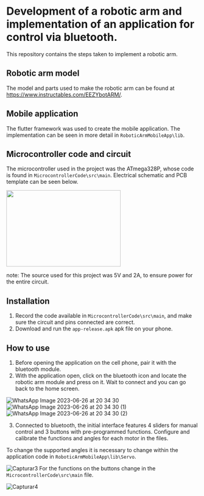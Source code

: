 # Development of a robotic arm and implementation of an application for control via bluetooth.

This repository contains the steps taken to implement a robotic arm.

## Robotic arm model

The model and parts used to make the robotic arm can be found at https://www.instructables.com/EEZYbotARM/.

## Mobile application

The flutter framework was used to create the mobile application. The implementation can be seen in more detail in `RoboticArmMobileApp\lib`.

## Microcontroller code and circuit

The microcontroller used in the project was the ATmega328P, whose code is found in `MicrocontrollerCode\src\main`. Electrical schematic and PCB template can be seen below. 

<img src="C:/Users/Fernando/Desktop/Capturar.png" width="300" height="200" />


note: The source used for this project was 5V and 2A, to ensure power for the entire circuit.

## Installation

1. Record the code available in `MicrocontrollerCode\src\main`, and make sure the circuit and pins connected are correct.
2. Download and run the `app-release.apk` apk file on your phone.

## How to use

1. Before opening the application on the cell phone, pair it with the bluetooth module.
2. With the application open, click on the bluetooth icon and locate the robotic arm module and press on it. Wait to connect and you can go back to the home screen.
   
![WhatsApp Image 2023-06-26 at 20 34 30](https://github.com/FernandoLKS/Robotic-Arm-Design/assets/114883109/bc9c2c44-7027-446a-b3d7-abc7ba55050b) ![WhatsApp Image 2023-06-26 at 20 34 30 (1)](https://github.com/FernandoLKS/Robotic-Arm-Design/assets/114883109/82ce6580-9ef5-48d3-99f8-ed8ef9a644dd) ![WhatsApp Image 2023-06-26 at 20 34 30 (2)](https://github.com/FernandoLKS/Robotic-Arm-Design/assets/114883109/2cc64b20-f681-4f6b-82f2-c6929cd47990)

3. Connected to bluetooth, the initial interface features 4 sliders for manual control and 3 buttons with pre-programmed functions. Configure and calibrate the functions and angles for each motor in the files. 

To change the supported angles it is necessary to change within the application code in `RoboticArmMobileApp\lib\Servo`.

![Capturar3](https://github.com/FernandoLKS/Robotic-Arm-Design/assets/114883109/48424106-be40-4c6a-835a-20bb36aa5ad5)
For the functions on the buttons change in the `MicrocontrollerCode\src\main` file.

![Capturar4](https://github.com/FernandoLKS/Robotic-Arm-Design/assets/114883109/b59ee277-8055-486f-8952-131f70d7135f)
